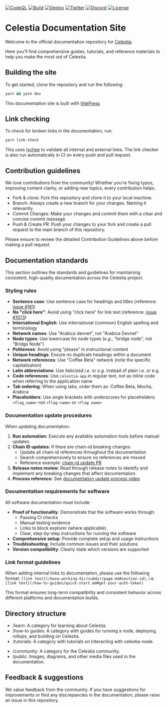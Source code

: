 [![CodeQL](https://github.com/celestiaorg/docs/actions/workflows/github-code-scanning/codeql/badge.svg)](https://github.com/celestiaorg/docs/actions/workflows/github-code-scanning/codeql)
[![Build](https://github.com/celestiaorg/docs/actions/workflows/build.yml/badge.svg)](https://github.com/celestiaorg/docs/actions/workflows/build.yml)
[![Deploy](https://github.com/celestiaorg/docs/actions/workflows/deploy.yml/badge.svg)](https://github.com/celestiaorg/docs/actions/workflows/deploy.yml)
[![Twitter](https://img.shields.io/twitter/follow/celestia)](https://x.com/celestia)
[![Discord](https://img.shields.io/discord/638338779505229824)](https://discord.com/invite/celestiacommunity)
[![License](https://img.shields.io/badge/License-Apache2.0-green.svg)](https://www.apache.org/licenses/LICENSE-2.0)

# Celestia Documentation Site

Welcome to the official documentation repository for [Celestia](https://celestia.org/).

Here you'll find comprehensive guides, tutorials, and reference materials
to help you make the most out of Celestia.

## Building the site

To get started, clone the repository and run the following:

```bash
yarn && yarn dev
```

This documentation site is built with [VitePress](https://vitepress.dev)

## Link checking

To check for broken links in the documentation, run:

```bash
yarn link-check
```

This uses [lychee](https://github.com/lycheeverse/lychee) to validate all internal and
external links.
The link checker is also run automatically in CI on every push and pull request.

## Contribution guidelines

We love contributions from the community! Whether you're fixing typos,
improving content clarity, or adding new topics, every contribution helps.

- Fork & clone: Fork this repository and clone it to your local machine.
- Branch: Always create a new branch for your changes. Naming it relevantly.
- Commit Changes: Make your changes and commit them with a clear and concise
  commit message.
- Push & Create PR: Push your changes to your fork and create a pull request
  to the main branch of this repository.

Please ensure to review the detailed Contribution Guidelines above before
making a pull request.

## Documentation standards

This section outlines the standards and guidelines for maintaining
consistent, high-quality documentation across the Celestia project.

### Styling rules

- **Sentence case**: Use sentence case for headings and titles
  (reference: [issue #161](https://github.com/celestiaorg/docs/issues/161))
- **No "click here"**: Avoid using "click here" for link text
  (reference: [issue #1073](https://github.com/celestiaorg/docs/issues/1073))
- **International English**: Use international (common) English spelling
  and terminology
- **Network names**: Use "Arabica devnet", not "Arabica Devnet"
- **Node types**: Use lowercase for node types (_e.g._, "bridge node",
  not "Bridge Node")
- **Politeness**: Avoid using "please" in instructional content
- **Unique headings**: Ensure no duplicate headings within a document
- **Network references**: Use "Coffee Beta" network (note the specific
  capitalization)
- **Latin abbreviations**: Use italicized _i.e._ or _e.g._ instead of
  plain i.e. or e.g.
- **Code references**: Use `celestia-app` in regular text, not as inline
  code when referring to the application name
- **Tab ordering**: When using tabs, order them as: Coffee Beta, Mocha,
  Arabica
- **Placeholders**: Use angle brackets with underscores for placeholders:
  `<flag_name>` not `<flag-name>` or `<flag name>`

### Documentation update procedures

When updating documentation:

1. **Run automation**: Execute any available automation tools before
   manual updates
2. **Chain ID updates**: If there are chain-id breaking changes:
   - Update all chain-id references throughout the documentation
   - Search comprehensively to ensure no references are missed
   - Reference example: [chain-id update PR](https://github.com/celestiaorg/docs/pull/857/files#diff-7c3322aa40bebbde7be394c354f900d6b5606eabbd03ac0d661f7565fcadcb70)
3. **Release notes review**: Read through release notes to identify and
   implement any breaking changes that affect documentation
4. **Process reference**: See [documentation update process video](https://www.loom.com/share/0d6897939b654b60b766887b37f86790)

### Documentation requirements for software

All software documentation must include:

- **Proof of functionality**: Demonstrate that the software works through:
  - Passing CI checks
  - Manual testing evidence
  - Links to block explorer (where applicable)
  - Clear, step-by-step instructions for running the software
- **Comprehensive setup**: Provide complete setup and usage instructions
- **Troubleshooting**: Include common issues and their solutions
- **Version compatibility**: Clearly state which versions are supported

### Link format guidelines

When adding internal links to documentation, please use the following format:
`[link text](/base-working-dir/subdir/page.md#section-id)`, i.e. `[link text](/how-to-guides/quick-start.md#get-your-auth-token)`

This format ensures long-term compatibility and consistent behavior across
different platforms and documentation builds.

## Directory structure

- /learn: A category for learning about Celestia.
- /how-to guides: A category with guides for running a node, deploying
  rollups, and building on Celestia.
- /tutorials: A category with tutorials on interacting with celestia-node.
<!-- * /guides [WIP]: In-depth articles that cover specific topics in detail. -->
- /community: A category for the Celestia community.
- /public: Images, diagrams, and other media files used in the documentation.

## Feedback & suggestions

We value feedback from the community. If you have suggestions for improvements
or find any discrepancies in the documentation, please raise an issue in this
repository.
